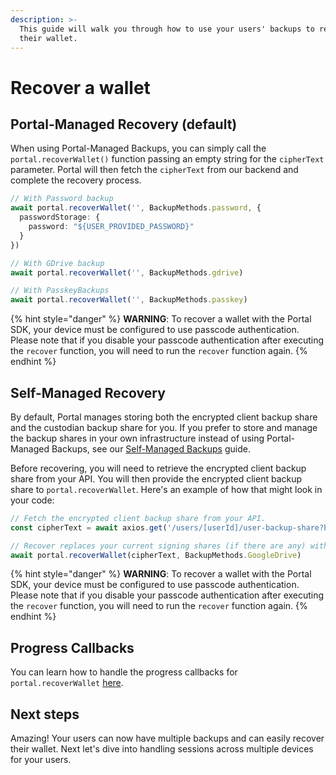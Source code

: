 ```yaml
---
description: >-
  This guide will walk you through how to use your users' backups to recover
  their wallet.
---
```


# Recover a wallet

## Portal-Managed Recovery (default)

When using Portal-Managed Backups, you can simply call the `portal.recoverWallet()` function passing an empty string for the `cipherText` parameter. Portal will then fetch the `cipherText` from our backend and complete the recovery process.

```typescript
// With Password backup
await portal.recoverWallet('', BackupMethods.password, {
  passwordStorage: {
    password: "${USER_PROVIDED_PASSWORD}"
  }
})

// With GDrive backup
await portal.recoverWallet('', BackupMethods.gdrive)

// With PasskeyBackups
await portal.recoverWallet('', BackupMethods.passkey)
```

{% hint style="danger" %}
**WARNING**: To recover a wallet with the Portal SDK, your device must be configured to use passcode authentication. Please note that if you disable your passcode authentication after executing the `recover` function, you will need to run the `recover` function again.
{% endhint %}

## Self-Managed Recovery

By default, Portal manages storing both the encrypted client backup share and the custodian backup share for you. If you prefer to store and manage the backup shares in your own infrastructure instead of using Portal-Managed Backups, see our [Self-Managed Backups](../../resources/self-managed-backups.md) guide.

Before recovering, you will need to retrieve the encrypted client backup share from your API. You will then provide the encrypted client backup share to `portal.recoverWallet`. Here's an example of how that might look in your code:

```typescript
// Fetch the encrypted client backup share from your API.
const cipherText = await axios.get('/users/[userId]/user-backup-share?backupMethod=GDRIVE')

// Recover replaces your current signing shares (if there are any) with new ones.
await portal.recoverWallet(cipherText, BackupMethods.GoogleDrive)
```

{% hint style="danger" %}
**WARNING**: To recover a wallet with the Portal SDK, your device must be configured to use passcode authentication. Please note that if you disable your passcode authentication after executing the `recover` function, you will need to run the `recover` function again.
{% endhint %}

## Progress Callbacks

You can learn how to handle the progress callbacks for `portal.recoverWallet` [here](mpc-progress-callbacks.md).

## Next steps

Amazing! Your users can now have multiple backups and can easily recover their wallet. Next let's dive into handling sessions across multiple devices for your users.
